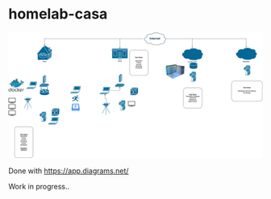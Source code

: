# homelab-casa
![Diagram of my homelab, office and cloud services](homelab-casa.drawio.png)

Done with https://app.diagrams.net/

Work in progress..

